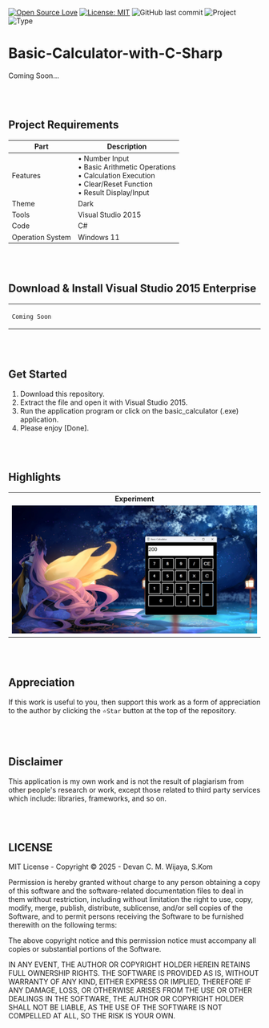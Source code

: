 [![Open Source Love](https://badges.frapsoft.com/os/v1/open-source.svg?style=flat)](https://github.com/ellerbrock/open-source-badges/)
[![License: MIT](https://img.shields.io/badge/License-MIT-blue.svg?logo=github&color=%23F7DF1E)](https://opensource.org/licenses/MIT)
![GitHub last commit](https://img.shields.io/github/last-commit/cakraawijaya/Basic-Calculator-with-C-Sharp?logo=Codeforces&logoColor=white&color=%23F7DF1E)
![Project](https://img.shields.io/badge/Project-Desktop-light.svg?style=flat&logo=c&logoColor=white&color=%23F7DF1E)
![Type](https://img.shields.io/badge/Type-Personal%20Experiment-light.svg?style=flat&logo=gitbook&logoColor=white&color=%23F7DF1E)

# Basic-Calculator-with-C-Sharp
Coming Soon...

<br><br>

## Project Requirements
| Part | Description |
| --- | --- |
| Features | • Number Input<br>• Basic Arithmetic Operations<br>• Calculation Execution<br>• Clear/Reset Function<br>• Result Display/Input |
| Theme | Dark |
| Tools | Visual Studio 2015 |
| Code | C# |
| Operation System | Windows 11 |

<br><br>

## Download & Install Visual Studio 2015 Enterprise
<table><tr><td width="840">
  
```
Coming Soon
```

</td></tr></table>

<br><br>

## Get Started
1. Download this repository.<br>
2. Extract the file and open it with Visual Studio 2015.<br>
3. Run the application program or click on the basic_calculator (.exe) application.<br>
4. Please enjoy [Done].

<br><br>

## Highlights
<table>
<tr>
<th width="840">Experiment</th>
</tr>
<tr>
<td><img src="Documentation/Image-2.jpg" alt="experiment-2"></td>
</tr>
</table>

<br><br>

## Appreciation
If this work is useful to you, then support this work as a form of appreciation to the author by clicking the ``` ⭐Star ``` button at the top of the repository.

<br><br>

## Disclaimer
This application is my own work and is not the result of plagiarism from other people's research or work, except those related to third party services which include: libraries, frameworks, and so on.

<br><br>

## LICENSE
MIT License - Copyright © 2025 - Devan C. M. Wijaya, S.Kom

Permission is hereby granted without charge to any person obtaining a copy of this software and the software-related documentation files to deal in them without restriction, including without limitation the right to use, copy, modify, merge, publish, distribute, sublicense, and/or sell copies of the Software, and to permit persons receiving the Software to be furnished therewith on the following terms:

The above copyright notice and this permission notice must accompany all copies or substantial portions of the Software.

IN ANY EVENT, THE AUTHOR OR COPYRIGHT HOLDER HEREIN RETAINS FULL OWNERSHIP RIGHTS. THE SOFTWARE IS PROVIDED AS IS, WITHOUT WARRANTY OF ANY KIND, EITHER EXPRESS OR IMPLIED, THEREFORE IF ANY DAMAGE, LOSS, OR OTHERWISE ARISES FROM THE USE OR OTHER DEALINGS IN THE SOFTWARE, THE AUTHOR OR COPYRIGHT HOLDER SHALL NOT BE LIABLE, AS THE USE OF THE SOFTWARE IS NOT COMPELLED AT ALL, SO THE RISK IS YOUR OWN.
